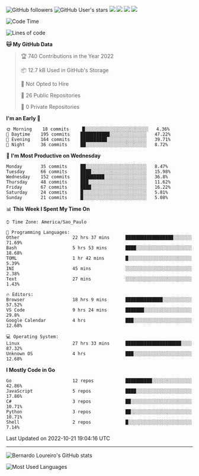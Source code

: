 ![GitHub followers](https://img.shields.io/github/followers/bernardolm?style=for-the-badge&label=GitHub%20followers) ![GitHub User's stars](https://img.shields.io/github/stars/bernardolm?style=for-the-badge&label=GitHub%20User's%20stars) [![](https://img.shields.io/static/v1?logo=linkedin&label=LinkedIn&message=bernardolm&color=0A66C2&style=for-the-badge)](https://www.linkedin.com/in/bernardolm) [![](https://img.shields.io/static/v1?logo=lastdotfm&label=last.fm&message=bernardolm&color=D51007&style=for-the-badge)](https://www.last.fm/user/bernardolm) [![](https://img.shields.io/static/v1?logo=spotify&label=spotify&message=bernardolou&color=1ED760&style=for-the-badge)](https://open.spotify.com/user/bernardolou) [![](https://img.shields.io/static/v1?logo=awesomelists&label=My%20awesome%20stars&message=⭐⭐⭐&color=FC60A8&style=for-the-badge)](https://github.com/bernardolm/awesome-stars)

<!--START_SECTION:waka-->
![Code Time](http://img.shields.io/badge/Code%20Time-1%2C839%20hrs%203%20mins-blue)

![Lines of code](https://img.shields.io/badge/From%20Hello%20World%20I%27ve%20Written--9%20Thousand%20lines%20of%20code-blue)

**🐱 My GitHub Data** 

> 🏆 740 Contributions in the Year 2022
 > 
> 📦 12.7 kB Used in GitHub's Storage 
 > 
> 🚫 Not Opted to Hire
 > 
> 📜 26 Public Repositories 
 > 
> 🔑 0 Private Repositories  
 > 
**I'm an Early 🐤** 

```text
🌞 Morning    18 commits     █░░░░░░░░░░░░░░░░░░░░░░░░   4.36% 
🌆 Daytime    195 commits    ███████████░░░░░░░░░░░░░░   47.22% 
🌃 Evening    164 commits    ██████████░░░░░░░░░░░░░░░   39.71% 
🌙 Night      36 commits     ██░░░░░░░░░░░░░░░░░░░░░░░   8.72%

```
📅 **I'm Most Productive on Wednesday** 

```text
Monday       35 commits     ██░░░░░░░░░░░░░░░░░░░░░░░   8.47% 
Tuesday      66 commits     ████░░░░░░░░░░░░░░░░░░░░░   15.98% 
Wednesday    152 commits    █████████░░░░░░░░░░░░░░░░   36.8% 
Thursday     48 commits     ███░░░░░░░░░░░░░░░░░░░░░░   11.62% 
Friday       67 commits     ████░░░░░░░░░░░░░░░░░░░░░   16.22% 
Saturday     24 commits     █░░░░░░░░░░░░░░░░░░░░░░░░   5.81% 
Sunday       21 commits     █░░░░░░░░░░░░░░░░░░░░░░░░   5.08%

```


📊 **This Week I Spent My Time On** 

```text
⌚︎ Time Zone: America/Sao_Paulo

💬 Programming Languages: 
Other                    22 hrs 37 mins      ██████████████████░░░░░░░   71.69% 
Bash                     5 hrs 53 mins       ████░░░░░░░░░░░░░░░░░░░░░   18.68% 
TOML                     1 hr 42 mins        █░░░░░░░░░░░░░░░░░░░░░░░░   5.39% 
INI                      45 mins             ░░░░░░░░░░░░░░░░░░░░░░░░░   2.38% 
Text                     27 mins             ░░░░░░░░░░░░░░░░░░░░░░░░░   1.43%

🔥 Editors: 
Browser                  18 hrs 9 mins       ██████████████░░░░░░░░░░░   57.52% 
VS Code                  9 hrs 24 mins       ███████░░░░░░░░░░░░░░░░░░   29.8% 
Google Calendar          4 hrs               ███░░░░░░░░░░░░░░░░░░░░░░   12.68%

💻 Operating System: 
Linux                    27 hrs 33 mins      █████████████████████░░░░   87.32% 
Unknown OS               4 hrs               ███░░░░░░░░░░░░░░░░░░░░░░   12.68%

```

**I Mostly Code in Go** 

```text
Go                       12 repos            ██████████░░░░░░░░░░░░░░░   42.86% 
JavaScript               5 repos             ████░░░░░░░░░░░░░░░░░░░░░   17.86% 
C#                       3 repos             ██░░░░░░░░░░░░░░░░░░░░░░░   10.71% 
Python                   3 repos             ██░░░░░░░░░░░░░░░░░░░░░░░   10.71% 
Shell                    2 repos             █░░░░░░░░░░░░░░░░░░░░░░░░   7.14%

```



 Last Updated on 2022-10-21 19:04:16 UTC
<!--END_SECTION:waka-->

---

![Bernardo Loureiro's GitHub stats](https://github-readme-stats.vercel.app/api?username=bernardolm&count_private=true&show_icons=true&theme=nightowl&include_all_commits=true)

![Most Used Languages](https://github-readme-stats.vercel.app/api/top-langs/?username=bernardolm&theme=nightowl&langs_count=99)
